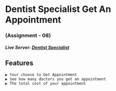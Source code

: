 # Dentist Specialist Get An Appointment
### (Assignment - 08)

##### Live Server: [Dentist Specialist](https://doctors-a8.netlify.app/) 


## Features

    ▶ Your choose to Get Appointment
    ▶ See how many doctors you get an appointment
    ▶ The total cost of your appointment